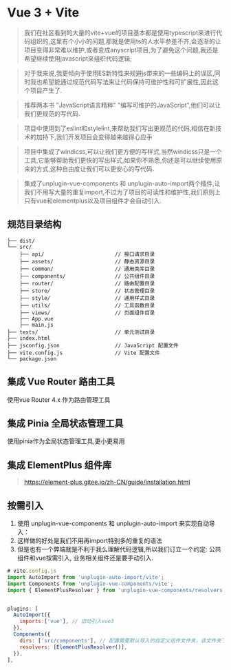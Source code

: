 # Vue 3 + Vite

> 我们在社区看到的大量的vite+vue的项目基本都是使用typescript来进行代码组织的,这里有个小小的问题,那就是使用ts的人水平参差不齐,会逐渐的让项目变得非常难以维护,或者变成anyscript项目,为了避免这个问题,我还是希望继续使用javascript来组织代码逻辑;

> 对于我来说,我更倾向于使用ES新特性来规避js带来的一些编码上的误区,同时我也希望能通过规范代码写法来让代码保持可维护性和可扩展性,因此这个项目产生了.

> 推荐两本书 "JavaScript语言精粹" "编写可维护的JavaScript",他们可以让我们更规范的写代码.

> 项目中使用到了eslint和stylelint,来帮助我们写出更规范的代码,相信在新技术的加持下,我们开发项目会变得越来越得心应手

> 项目中集成了windicss,可以让我们更方便的写样式,当然windicss只是一个工具,它能够帮助我们更快的写出样式,如果你不熟悉,你还是可以继续使用原来的方式,这种自由度让我们可以更安心的写代码.

> 集成了unplugin-vue-components 和 unplugin-auto-import两个插件,让我们不用写大量的重复import,不过为了项目的可读性和维护性,我们原则上只有vue和elementplus以及项目组件才会自动引入.

## 规范目录结构
``` 
├── dist/
└── src/
    ├── api/                       // 接口请求目录
    ├── assets/                    // 静态资源目录
    ├── common/                    // 通用类库目录
    ├── components/                // 公共组件目录
    ├── router/                    // 路由配置目录
    ├── store/                     // 状态管理目录
    ├── style/                     // 通用样式目录
    ├── utils/                     // 工具函数目录
    ├── views/                     // 页面组件目录
    ├── App.vue
    ├── main.js
├── tests/                         // 单元测试目录
├── index.html
├── jsconfig.json                  // JavaScript 配置文件
├── vite.config.js                 // Vite 配置文件
└── package.json
```
## 集成 Vue Router 路由工具

使用vue Router 4.x 作为路由管理工具

## 集成 Pinia 全局状态管理工具

使用pinia作为全局状态管理工具,更小更易用
## 集成 ElementPlus 组件库

> https://element-plus.gitee.io/zh-CN/guide/installation.html



## 按需引入

1. 使用 unplugin-vue-components 和 unplugin-auto-import 来实现自动导入：
2. 这样做的好处是我们不用再import特别多的重复的语法
3. 但是也有一个弊端就是不利于我么理解代码逻辑,所以我们订立一个约定: 公共组件和vue按需引入, 业务相关组件还是要手动引入.

```js
# vite.config.js
import AutoImport from 'unplugin-auto-import/vite';
import Components from 'unplugin-vue-components/vite';
import { ElementPlusResolver } from 'unplugin-vue-components/resolvers';


plugins: [
  AutoImport({
    imports:['vue'], // 自动引入vue3
  }),
  Components({
    dirs: ['src/components'], // 配置需要默认导入的自定义组件文件夹，该文件夹下的所有组件都会自动 import
    resolvers: [ElementPlusResolver()],
  }),
],
```

